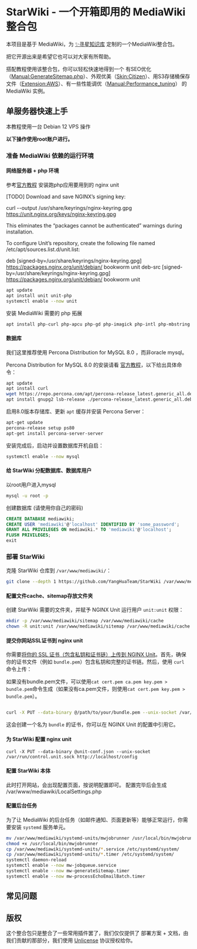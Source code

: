 # StarWiki - 一个开箱即用的 MediaWiki 整合包

本项目是基于 MediaWiki，为 [✨寻星知识库](https://www.seekstar.org) 定制的一个MediaWiki整合包。

把它开源出来是希望它也可以对大家有所帮助。

搭配教程使用该整合包，你可以轻松快速地得到一个 有SEO优化（[Manual:GenerateSitemap.php](https://www.mediawiki.org/wiki/Manual:GenerateSitemap.php/zh)）、外观优美（[Skin:Citizen](https://www.mediawiki.org/wiki/Skin:Citizen)）、用S3存储桶保存文件（[Extension:AWS](https://www.mediawiki.org/wiki/Extension:AWS)）、有一些性能调优（[Manual:Performance_tuning](https://www.mediawiki.org/wiki/Manual:Performance_tuning/zh)） 的 MediaWiki 实例。

## 单服务器快速上手

本教程使用一台 Debian 12 VPS 操作

**以下操作使用root账户进行。**

### 准备 MediaWiki 依赖的运行环境

#### 网络服务器 + php 环境

参考[官方教程](https://unit.nginx.org/installation/#debian) 安装跑php应用要用到的 nginx unit


[TODO] Download and save NGINX’s signing key:

curl --output /usr/share/keyrings/nginx-keyring.gpg  \
      https://unit.nginx.org/keys/nginx-keyring.gpg

This eliminates the “packages cannot be authenticated” warnings during installation.

To configure Unit’s repository, create the following file named /etc/apt/sources.list.d/unit.list:

deb [signed-by=/usr/share/keyrings/nginx-keyring.gpg] https://packages.nginx.org/unit/debian/ bookworm unit
deb-src [signed-by=/usr/share/keyrings/nginx-keyring.gpg] https://packages.nginx.org/unit/debian/ bookworm unit

``` bash
apt update
apt install unit unit-php
systemctl enable --now unit 
``` 

安装 MediaWiki 需要的 php 拓展

```bash
apt install php-curl php-apcu php-gd php-imagick php-intl php-mbstring php-mysql php-xml php-igbinary

``` 

#### 数据库

我们这里推荐使用 Percona Distribution for MySQL 8.0 ，而非oracle mysql。

Percona Distribution for MySQL 8.0 的安装请看 [官方教程](https://docs.percona.com/percona-server/8.0/apt-repo.html)，以下给出具体命令：


```bash
apt update
apt install curl
wget https://repo.percona.com/apt/percona-release_latest.generic_all.deb
apt install gnupg2 lsb-release ./percona-release_latest.generic_all.deb
```
启用8.0版本存储库、更新 `apt` 缓存并安装 Percona Server：
```bash
apt-get update
percona-release setup ps80
apt-get install percona-server-server
```

安装完成后，启动并设置数据库开机自启：
```bash
systemctl enable --now mysql
```

#### 给 StarWiki 分配数据库、数据库用户

以root用户进入mysql
```bash
mysql -u root -p
```

创建数据库 (请使用你自己的密码)
```sql
CREATE DATABASE mediawiki;
CREATE USER 'mediawiki'@'localhost' IDENTIFIED BY 'some_password';
GRANT ALL PRIVILEGES ON mediawiki.* TO 'mediawiki'@'localhost';
FLUSH PRIVILEGES;
exit
```


### 部署 StarWiki

克隆 StarWiki 仓库到 `/var/www/mediawiki/`：
```bash
git clone --depth 1 https://github.com/YangHuaTeam/StarWiki /var/www/mediawiki/
```

#### 配置文件cache、sitemap存放文件夹

创建 StarWiki 需要的文件夹，并赋予 NGINX Unit 运行用户 `unit:unit` 权限：
```bash
mkdir -p /var/www/mediawiki/sitemap /var/www/mediawiki/cache
chown -R unit:unit /var/www/mediawiki/sitemap /var/www/mediawiki/cache
```

#### 提交你网站SSL证书到 nginx unit 

你需要[将你的 SSL 证书（包含私钥和证书链）上传到 NGINX Unit](https://unit.nginx.org/certificates/#ssl-tls-certificates)。首先，确保你的证书文件（例如 `bundle.pem`）包含私钥和完整的证书链。然后，使用 `curl` 命令上传：

如果没有bundle.pem文件，可以使用`cat cert.pem ca.pem key.pem > bundle.pem`命令生成（如果没有ca.pem文件，则使用`cat cert.pem key.pem > bundle.pem`）。

```bash

curl -X PUT --data-binary @/path/to/your/bundle.pem --unix-socket /var/run/control.unit.sock http://localhost/certificates/bundle
```
这会创建一个名为 `bundle` 的证书，你可以在 NGINX Unit 的配置中引用它。

#### 为 StarWiki 配置 nginx unit 

```
curl -X PUT --data-binary @unit-conf.json --unix-socket /var/run/control.unit.sock http://localhost/config

```

#### 配置 StarWiki 本体

此时打开网站，会出现配置页面，按说明配置即可。
配置完毕后会生成  /var/www/mediawiki/LocalSettings.php

#### 配置后台任务

为了让 MediaWiki 的后台任务（如邮件通知、页面更新等）能够正常运行，你需要安装 `systemd` 服务单元。
```bash
mv /var/www/mediawiki/systemd-units/mwjobrunner /usr/local/bin/mwjobrunner
chmod +x /usr/local/bin/mwjobrunner
cp /var/www/mediawiki/systemd-units/*.service /etc/systemd/system/
cp /var/www/mediawiki/systemd-units/*.timer /etc/systemd/system/
systemctl daemon-reload
systemctl enable --now mw-jobqueue.service
systemctl enable --now mw-generateSitemap.timer
systemctl enable --now mw-processEchoEmailBatch.timer
```

## 常见问题

## 版权

这个整合包只是整合了一些常用插件罢了，我们仅仅提供了 部署方案 + 文档，由我们贡献的那部分，我们使用 [Unlicense](https://unlicense.org/) 协议授权给你。